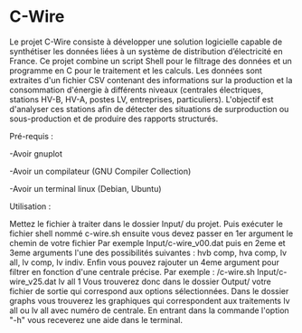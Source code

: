 # C-Wire

Le projet C-Wire consiste à développer une solution logicielle capable de synthétiser les données liées à un système de distribution d’électricité en France.
Ce projet combine un script Shell pour le filtrage des données et un programme en C pour le traitement et les calculs.
Les données sont extraites d'un fichier CSV contenant des informations sur la production et la consommation d'énergie à différents niveaux (centrales électriques, stations HV-B, HV-A, postes LV, entreprises, particuliers).
L'objectif est d'analyser ces stations afin de détecter des situations de surproduction ou sous-production et de produire des rapports structurés.

Pré-requis : 

-Avoir gnuplot 

-Avoir un compilateur (GNU Compiler Collection)

-Avoir un terminal linux (Debian, Ubuntu)

Utilisation : 

Mettez le fichier à traiter dans le dossier Input/ du projet.
Puis exécuter le fichier shell nommé c-wire.sh ensuite vous devez passer en 1er argument le chemin de votre fichier
Par exemple Input/c-wire_v00.dat puis en 2eme et 3eme arguments l'une des possibilités suivantes : hvb comp, hva comp, lv all, lv comp, lv indiv.
Enfin vous pouvez rajouter un 4eme argument pour filtrer en fonction d'une centrale précise.
Par exemple : /c-wire.sh Input/c-wire_v25.dat lv all 1
Vous trouverez donc dans le dossier Output/ votre fichier de sortie qui correspond aux options sélectionnées.
Dans le dossier graphs vous trouverez les graphiques qui correspondent aux traitements lv all ou lv all avec numéro de centrale.
En entrant dans la commande l'option "-h" vous receverez une aide dans le terminal.
